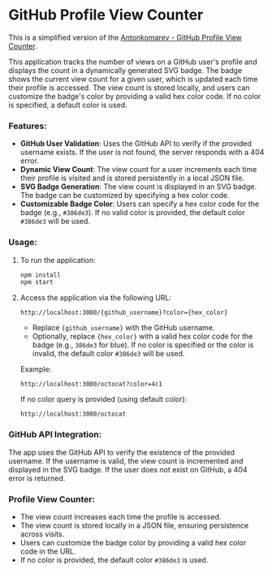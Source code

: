 # GitHub Profile View Counter

This is a simplified version of the [Antonkomarev - GitHub Profile View Counter](https://github.com/antonkomarev/github-profile-views-counter).

This application tracks the number of views on a GitHub user's profile and displays the count in a dynamically generated SVG badge. The badge shows the current view count for a given user, which is updated each time their profile is accessed. The view count is stored locally, and users can customize the badge's color by providing a valid hex color code. If no color is specified, a default color is used.

### Features:
- **GitHub User Validation**: Uses the GitHub API to verify if the provided username exists. If the user is not found, the server responds with a 404 error.
- **Dynamic View Count**: The view count for a user increments each time their profile is visited and is stored persistently in a local JSON file.
- **SVG Badge Generation**: The view count is displayed in an SVG badge. The badge can be customized by specifying a hex color code.
- **Customizable Badge Color**: Users can specify a hex color code for the badge (e.g., `#386de3`). If no valid color is provided, the default color `#386de3` will be used.

### Usage:

1. To run the application:
    ```bash
    npm install
    npm start
    ```

2. Access the application via the following URL:
    ```
    http://localhost:3000/{github_username}?color={hex_color}
    ```

    - Replace `{github_username}` with the GitHub username.
    - Optionally, replace `{hex_color}` with a valid hex color code for the badge (e.g., `386de3` for blue). If no color is specified or the color is invalid, the default color `#386de3` will be used.

    Example:
    ```
    http://localhost:3000/octocat?color=4c1
    ```

    If no color query is provided (using default color):
    ```
    http://localhost:3000/octocat
    ```

### GitHub API Integration:

The app uses the GitHub API to verify the existence of the provided username. If the username is valid, the view count is incremented and displayed in the SVG badge. If the user does not exist on GitHub, a 404 error is returned.

### Profile View Counter:
- The view count increases each time the profile is accessed.
- The view count is stored locally in a JSON file, ensuring persistence across visits.
- Users can customize the badge color by providing a valid hex color code in the URL.
- If no color is provided, the default color `#386de3` is used.
